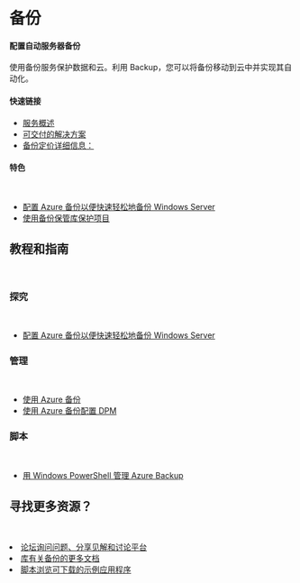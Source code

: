 <properties linkid="dev-net-backup" urlDisplayName="Backup" pageTitle="Windows Azure服务管理：备份" metaKeywords="Azure Backup" description="" metaCanonical="" services="Backup" documentationCenter="Services" title="Configure automated server backups" authors="" solutions="" manager="" editor="" />

<div class="wa-content wa-content-10up">
<h1>备份</h1>
<p></p>
<div class="wa-spacer wa-spacer-6down">
<h4>配置自动服务器备份</h4>
<p>使用备份服务保护数据和云。利用 Backup，您可以将备份移动到云中并实现其自动化。</p>
<h4>快速链接</h4>
<p></p>
<ul class="wa-linkList">
<li><a href="http://www.windowsazure.cn/zh-cn/documentation/services/backup/" title="" class="wa-arrowLink-light">服务概述</a></li>
<li><a href="/zh-cn/solutions/storage-backup-recovery/" title="" class="wa-arrowLink-light">可交付的解决方案</a></li>
<li><a href="http://www.windowsazure.cn/pricing/details/backup/" title="" class="wa-arrowLink-light">备份定价详细信息：</a></li></ul>
</div>
<div class="wa-spacer wa-spacer-asideLight wa-spacer-4down">
<h4>特色</h4>
<p> </p>
<ul class="wa-iconList">
<li><a href="/zh-cn/documentation/articles/backup-configure-vault/" title="">配置 Azure 备份以便快速轻松地备份 Windows Server</a></li>
<li><a href="http://msdn.microsoft.com/zh-cn/library/azure/dn168843.aspx" title="">使用备份保管库保护项目</a></li>

<li style="display:none"><a href="http://azure.microsoft.com/zh-cn/services/preview/" title="">启用备份服务</a></li>
</ul>
</div>
</div>
<div class="wa-content wa-content-divided">
<h2>教程和指南</h2>
<p> </p>
</div>
<div class="wa-content wa-content-divided wa-content-10up">
<div class="wa-spacer wa-spacer-2down">
<h3>探究</h3>
<p> </p>
</div>
<div class="wa-spacer wa-spacer-8down">
<ul class="wa-linkList">
<li><a href="/zh-cn/documentation/articles/backup-configure-vault/" title="">配置 Azure 备份以便快速轻松地备份 Windows Server</a></li>
</ul>
</div>
</div>
<div class="wa-content wa-content-divided wa-content-10up">
<div class="wa-spacer wa-spacer-2down">
<h3>管理</h3>
<p> </p>
</div>
<div class="wa-spacer wa-spacer-8down">
<ul class="wa-linkList">
<li><a href="http://msdn.microsoft.com/zh-cn/library/azure/hh831419.aspx" title="">使用 Azure 备份</a></li>
<li><a href="http://msdn.microsoft.com/zh-cn/library/azure/dn337332.aspx" title="">使用 Azure 备份配置 DPM</a></li>
</ul>
</div>
</div>
<div class="wa-content wa-content-divided wa-content-10up">
<div class="wa-spacer wa-spacer-2down">
<h3>脚本</h3>
<p> </p>
</div>
<div class="wa-spacer wa-spacer-8down">
<ul class="wa-linkList">
<li><a href="http://technet.microsoft.com/zh-cn/library/hh831765.aspx" title="">用 Windows PowerShell 管理 Azure Backup</a></li>
</ul>
</div>
</div>
<div class="wa-content">
<h2>寻找更多资源？</h2>
<p> </p>
<div class="wa-resourceBlockRow">
<li><a href="https://social.msdn.microsoft.com/Forums/azure/zh-CN/home?forum=windowsazurezhchs" title="" class="wa-resourceBlock"><span class="wa-resourceBlock-header">论坛</span>询问问题、分享见解和讨论平台</a></li>
<li><a href="http://msdn.microsoft.com/zh-cn/library/azure/dn440572.aspx" title="" class="wa-resourceBlock"><span class="wa-resourceBlock-header">库</span>有关备份的更多文档</a></li>
<li><a href="http://msdn.microsoft.com/zh-cn/library/azure/hh831765.aspx" title="" class="wa-resourceBlock"><span class="wa-resourceBlock-header">脚本</span>浏览可下载的示例应用程序</a></li>
<a style="display:none" href="http://azure.microsoft.com/zh-cn/services/preview/" title="" class="wa-resourceBlock"><span class="wa-resourceBlock-header">启用预览功能</span>在您的帐户上启用这些服务</a></div>
</div>